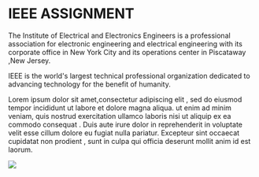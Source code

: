 <!DOCTYPE html>
<html>
<head >
	<link rel="stylesheet" href="file1.css">
</head>
<body>
	<h1 >IEEE ASSIGNMENT </h1>
<p class="purple">The Institute of Electrical and Electronics Engineers is a professional association for electronic engineering and electrical engineering with its corporate office in New York City and its operations center in Piscataway ,New Jersey.</p>
<p class="black">IEEE is the world's largest technical professional organization dedicated to advancing technology for the benefit of humanity.</p>
<p class="pink">Lorem ipsum dolor sit amet,consectetur adipiscing elit , sed do eiusmod tempor incididunt ut labore et dolore magna aliqua. ut enim ad minim veniam, quis nostrud exercitation ullamco laboris nisi ut aliquip ex ea commodo consequat . Duis aute irure dolor in reprehenderit in voluptate velit esse cillum dolore eu fugiat nulla pariatur. Excepteur sint occaecat cupidatat non prodient , sunt in culpa qui officia deserunt mollit anim id est laorum.</p>
<img class="end" src = "ieee.jpeg">
</body>
</html>

